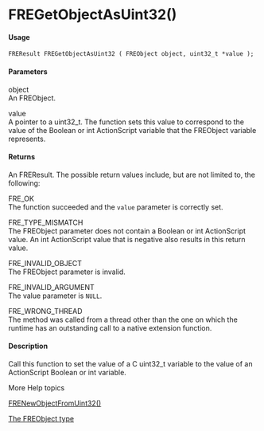 # FREGetObjectAsUint32()

#### Usage

    FREResult FREGetObjectAsUint32 ( FREObject object, uint32_t *value );

#### Parameters

object  
An FREObject.

value  
A pointer to a uint32_t. The function sets this value to correspond to the value
of the Boolean or int ActionScript variable that the FREObject variable
represents.

#### Returns

An FREResult. The possible return values include, but are not limited to, the
following:

FRE_OK  
The function succeeded and the `value` parameter is correctly set.

FRE_TYPE_MISMATCH  
The FREObject parameter does not contain a Boolean or int ActionScript value. An
int ActionScript value that is negative also results in this return value.

FRE_INVALID_OBJECT  
The FREObject parameter is invalid.

FRE_INVALID_ARGUMENT  
The value parameter is `NULL`.

FRE_WRONG_THREAD  
The method was called from a thread other than the one on which the runtime has
an outstanding call to a native extension function.

#### Description

Call this function to set the value of a C uint32_t variable to the value of an
ActionScript Boolean or int variable.

More Help topics

[FRENewObjectFromUint32()](./frenewobjectfromuint32.md)

[The FREObject type](../../coding-the-native-side-with-c/the-freobject-type.md)
